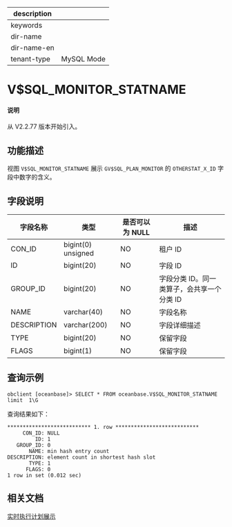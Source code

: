 |description||
|---|---|
|keywords||
|dir-name||
|dir-name-en||
|tenant-type|MySQL Mode|

# V$SQL_MONITOR_STATNAME

<main id="notice" type='explain'>
  <h4>说明</h4>
  <p>从 V2.2.77 版本开始引入。</p>
</main>

## 功能描述

视图 `V$SQL_MONITOR_STATNAME` 展示 `GV$SQL_PLAN_MONITOR` 的 `OTHERSTAT_X_ID` 字段中数字的含义。

## 字段说明

|  **字段名称**   |    **类型**    | **是否可以为 NULL** |          **描述**           |
|-------------|--------------|----------------|---------------------------|
| CON_ID      | bigint(0) unsigned | NO             | 租户 ID                     |
| ID          | bigint(20)         | NO             | 字段 ID                     |
| GROUP_ID    | bigint(20)         | NO             | 字段分类 ID。同一类算子，会共享一个分类 ID |
| NAME        | varchar(40)        | NO             | 字段名称                      |
| DESCRIPTION | varchar(200)       | NO             | 字段详细描述                    |
| TYPE        | bigint(20)         | NO             | 保留字段                      |
| FLAGS       | bigint(1)          | NO             | 保留字段                      |

## 查询示例

```shell
obclient [oceanbase]> SELECT * FROM oceanbase.V$SQL_MONITOR_STATNAME limit  1\G
```

查询结果如下：

```shell
*************************** 1. row ***************************
     CON_ID: NULL
         ID: 1
   GROUP_ID: 0
       NAME: min hash entry count
DESCRIPTION: element count in shortest hash slot
       TYPE: 1
      FLAGS: 0
1 row in set (0.012 sec)
```

## 相关文档

[实时执行计划展示](../../../../700.reference/1000.performance-tuning-guide/500.sql-optimization/200.sql-execution-plan/500.real-time-execution-plan-display.md)
